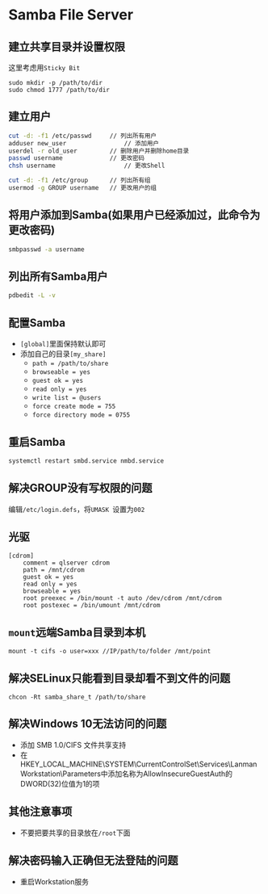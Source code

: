 # Samba File Server
## 建立共享目录并设置权限
这里考虑用`Sticky Bit`

```
sudo mkdir -p /path/to/dir
sudo chmod 1777 /path/to/dir
```

## 建立用户
```bash
cut -d: -f1 /etc/passwd		// 列出所有用户
adduser new_user				// 添加用户
userdel -r old_user			// 删除用户并删除home目录
passwd username				// 更改密码
chsh username					// 更改Shell

cut -d: -f1 /etc/group		// 列出所有组
usermod -g GROUP username	// 更改用户的组
```

## 将用户添加到Samba(如果用户已经添加过，此命令为更改密码)
```bash
smbpasswd -a username
```

## 列出所有Samba用户
```bash
pdbedit -L -v
```

## 配置Samba
- `[global]`里面保持默认即可
- 添加自己的目录`[my_share]`
	- `path = /path/to/share`
	- `browseable = yes`
	- `guest ok = yes`
	- `read only = yes`
	- `write list = @users`
	- `force create mode = 755`
	- `force directory mode = 0755`

## 重启Samba
```bash
systemctl restart smbd.service nmbd.service
```

## 解决GROUP没有写权限的问题
编辑`/etc/login.defs`，将`UMASK	`设置为`002`

## 光驱
```
[cdrom]
    comment = qlserver cdrom
    path = /mnt/cdrom
    guest ok = yes
    read only = yes
    browseable = yes
    root preexec = /bin/mount -t auto /dev/cdrom /mnt/cdrom
    root postexec = /bin/umount /mnt/cdrom
```

## `mount`远端Samba目录到本机
`mount -t cifs -o user=xxx //IP/path/to/folder /mnt/point`

## 解决SELinux只能看到目录却看不到文件的问题
```
chcon -Rt samba_share_t /path/to/share
```

## 解决Windows 10无法访问的问题
- 添加 SMB 1.0/CIFS 文件共享支持
- 在HKEY_LOCAL_MACHINE\SYSTEM\CurrentControlSet\Services\LanmanWorkstation\Parameters中添加名称为AllowInsecureGuestAuth的DWORD(32)位值为1的项

## 其他注意事项
- 不要把要共享的目录放在`/root`下面

## 解决密码输入正确但无法登陆的问题
- 重启Workstation服务

